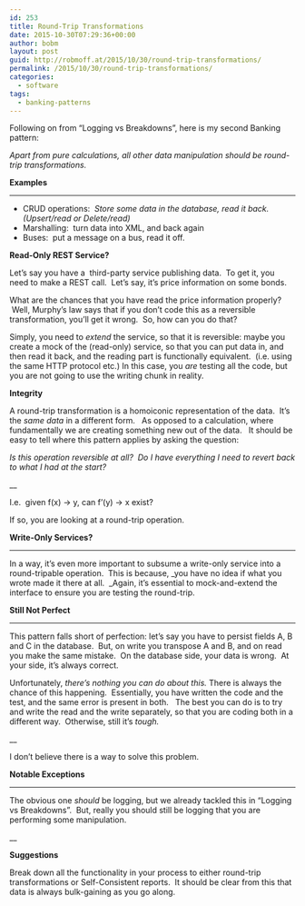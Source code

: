 ```yaml
---
id: 253
title: Round-Trip Transformations
date: 2015-10-30T07:29:36+00:00
author: bobm
layout: post
guid: http://robmoff.at/2015/10/30/round-trip-transformations/
permalink: /2015/10/30/round-trip-transformations/
categories:
  - software
tags:
  - banking-patterns
---
```

Following on from “Logging vs Breakdowns”, here is my second Banking pattern:

_Apart from pure calculations, all other data manipulation should be round-trip transformations._

**Examples**
  
****

  * CRUD operations:  _Store some data in the database, read it back. (Upsert/read or Delete/read)_
  * Marshalling:  turn data into XML, and back again
  * Buses:  put a message on a bus, read it off.

**Read-Only REST Service?**

Let’s say you have a  third-party service publishing data.  To get it, you need to make a REST call.  Let’s say, it’s price information on some bonds.  

What are the chances that you have read the price information properly?    Well, Murphy’s law says that if you don’t code this as a reversible transformation, you’ll get it wrong.  So, how can you do that?

Simply, you need to _extend_ the service, so that it is reversible: maybe you create a mock of the (read-only) service, so that you can put data in, and then read it back, and the reading part is functionally equivalent.  (i.e. using the same HTTP protocol etc.) In this case, you _are_ testing all the code, but you are not going to use the writing chunk in reality.

**Integrity**

A round-trip transformation is a homoiconic representation of the data.  It’s the _same data_ in a different form.   As opposed to a calculation, where fundamentally we are creating something new out of the data.   It should be easy to tell where this pattern applies by asking the question:

_Is this operation reversible at all?  Do I have everything I need to revert back to what I had at the start?_
  
__
  
I.e.  given f(x) -> y, can f’(y) -> x exist?

If so, you are looking at a round-trip operation.

**Write-Only Services?**
  
****
  
In a way, it’s even more important to subsume a write-only service into a round-tripable operation.  This is because, _you have no idea if what you wrote made it there at all.  _Again, it’s essential to mock-and-extend the interface to ensure you are testing the round-trip.

**Still Not Perfect**
  
****
  
This pattern falls short of perfection: let’s say you have to persist fields A, B and C in the database.  But, on write you transpose A and B, and on read you make the same mistake.  On the database side, your data is wrong.  At your side, it’s always correct.  

Unfortunately, _there’s nothing you can do about this._ There is always the chance of this happening.  Essentially, you have written the code and the test, and the same error is present in both.   The best you can do is to try and write the read and the write separately, so that you are coding both in a different way.  Otherwise, still it’s _tough._
  
__
  
I don’t believe there is a way to solve this problem.   

**Notable Exceptions**
  
****
  
The obvious one _should_ be logging, but we already tackled this in “Logging vs Breakdowns”.  But, really you should still be logging that you are performing some manipulation.
  
__
  
**Suggestions**

Break down all the functionality in your process to either round-trip transformations or Self-Consistent reports.  It should be clear from this that data is always bulk-gaining as you go along.  